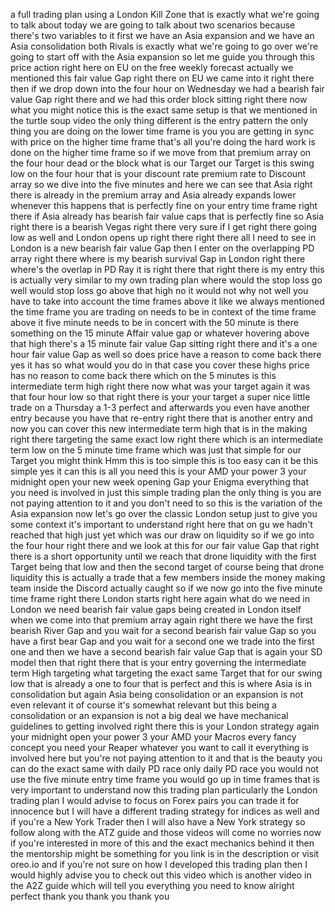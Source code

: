 a full trading plan using a London Kill Zone that is exactly what we're going to talk about today we are going to talk about two scenarios because there's two variables to it first we have an Asia expansion and we have an Asia consolidation both Rivals is exactly what we're going to go over we're going to start off with the Asia expansion so let me guide you through this price action right here on EU on the free weekly forecast actually we mentioned this fair value Gap right there on EU we came into it right there then if we drop down into the four hour on Wednesday we had a bearish fair value Gap right there and we had this order block sitting right there now what you might notice this is the exact same setup is that we mentioned in the turtle soup video the only thing different is the entry pattern the only thing you are doing on the lower time frame is you you are getting in sync with price on the higher time frame that's all you're doing the hard work is done on the higher time frame so if we move from that premium array on the four hour dead or the block what is our Target our Target is this swing low on the four hour that is your discount rate premium rate to Discount array so we dive into the five minutes and here we can see that Asia right there is already in the premium array and Asia already expands lower whenever this happens that is perfectly fine on your entry time frame right there if Asia already has bearish fair value caps that is perfectly fine so Asia right there is a bearish Vegas right there very sure if I get right there going low as well and London opens up right there right there all I need to see in London is a new bearish fair value Gap then I enter on the overlapping PD array right there where is my bearish survival Gap in London right there where's the overlap in PD Ray it is right there that right there is my entry this is actually very similar to my own trading plan where would the stop loss go well would stop loss go above that high no it would not why not well you have to take into account the time frames above it like we always mentioned the time frame you are trading on needs to be in context of the time frame above it five minute needs to be in concert with the 50 minute is there something on the 15 minute Affair value gap or whatever hovering above that high there's a 15 minute fair value Gap sitting right there and it's a one hour fair value Gap as well so does price have a reason to come back there yes it has so what would you do in that case you cover these highs price has no reason to come back there which on the 5 minutes is this intermediate term high right there now what was your target again it was that four hour low so that right there is your your target a super nice little trade on a Thursday a 1-3 perfect and afterwards you even have another entry because you have that re-entry right there that is another entry and now you can cover this new intermediate term high that is in the making right there targeting the same exact low right there which is an intermediate term low on the 5 minute time frame which was just that simple for our Target you might think Hmm this is too simple this is too easy can it be this simple yes it can this is all you need this is your AMD your power 3 your midnight open your new week opening Gap your Enigma everything that you need is involved in just this simple trading plan the only thing is you are not paying attention to it and you don't need to so this is the variation of the Asia expansion now let's go over the classic London setup just to give you some context it's important to understand right here that on gu we hadn't reached that high just yet which was our draw on liquidity so if we go into the four hour right there and we look at this for our fair value Gap that right there is a short opportunity until we reach that drone liquidity with the first Target being that low and then the second target of course being that drone liquidity this is actually a trade that a few members inside the money making team inside the Discord actually caught so if we now go into the five minute time frame right there London starts right here again what do we need in London we need bearish fair value gaps being created in London itself when we come into that premium array again right there we have the first bearish River Gap and you wait for a second bearish fair value Gap so you have a first bear Gap and you wait for a second one we trade into the first one and then we have a second bearish fair value Gap that is again your SD model then that right there that is your entry governing the intermediate term High targeting what targeting the exact same Target that for our swing low that is already a one to four that is perfect and this is where Asia is in consolidation but again Asia being consolidation or an expansion is not even relevant it of course it's somewhat relevant but this being a consolidation or an expansion is not a big deal we have mechanical guidelines to getting involved right there this is your London strategy again your midnight open your power 3 your AMD your Macros every fancy concept you need your Reaper whatever you want to call it everything is involved here but you're not paying attention to it and that is the beauty you can do the exact same with daily PD race only daily PD race you would not use the five minute entry time frame you would go up in time frames that is very important to understand now this trading plan particularly the London trading plan I would advise to focus on Forex pairs you can trade it for innocence but I will have a different trading strategy for indices as well and if you're a New York Trader then I will also have a New York strategy so follow along with the ATZ guide and those videos will come no worries now if you're interested in more of this and the exact mechanics behind it then the mentorship might be something for you link is in the description or visit oreo.io and if you're not sure on how I developed this trading plan then I would highly advise you to check out this video which is another video in the A2Z guide which will tell you everything you need to know alright perfect thank you thank you thank you